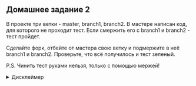 ## Домашнее задание 2

В проекте три ветки - master, branch1, branch2.
В мастере написан код, для которого не проходит тест. Если смержить его с branch1 и branch2 - тест пройдет.

Сделайте форк, отбейте от мастера свою ветку и подмержите в неё branch1 и branch2.
Проверьте, что всё получилось и тест зеленый.

P.S. Чинить тест руками нельзя, только с помощью мержей!



<details>

  <summary>Дисклеймер</summary>

Оригинальный репозиторий и идея задания принадлежат [vladimirkoba](https://github.com/vladimirkoba/internship_hw2). Я
здесь только привел все к изначальному виду и перевел на пятый junit

</details>
